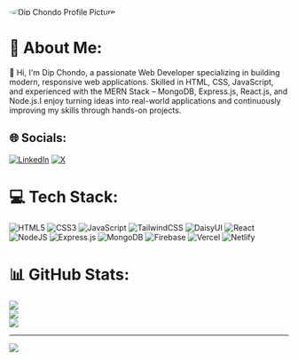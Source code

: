 
<img src="https://scontent.fdac162-1.fna.fbcdn.net/v/t39.30808-6/512794412_685315944478626_7767837554979541716_n.png?_nc_cat=102&ccb=1-7&_nc_sid=cc71e4&_nc_ohc=ZDNa5aDfGmUQ7kNvwEqNMfQ&_nc_oc=AdlubHkfPzkBy9tn1Ro5TbLhhd0yUbtuLo3n2R3CYa8UfgnmTjJcYufzeD7J_MMetcE&_nc_zt=23&_nc_ht=scontent.fdac162-1.fna&_nc_gid=t-TBMjexbZ-N2h6G0CyK_g&oh=00_AfOTVQhlrqLe4QKk6R5oes1rbjaTh55qBUojnQKHVdsfUg&oe=68616A9F" width="full" style="border-radius: 50%;" alt="Dip Chondo Profile Picture" /> 

# 💫 About Me:
👋 Hi, I'm Dip Chondo, a passionate Web Developer specializing in building modern, responsive web applications. Skilled in HTML, CSS, JavaScript, and experienced with the MERN Stack – MongoDB, Express.js, React.js, and Node.js.I enjoy turning ideas into real-world applications and continuously improving my skills through hands-on projects.

## 🌐 Socials:
[![LinkedIn](https://img.shields.io/badge/LinkedIn-%230077B5.svg?logo=linkedin&logoColor=white)](https://linkedin.com/in/dip-chondo-2b871b360) 
[![X](https://img.shields.io/badge/X-black.svg?logo=X&logoColor=white)](https://x.com/MovieLover23667) 

# 💻 Tech Stack:
![HTML5](https://img.shields.io/badge/html5-%23E34F26.svg?style=for-the-badge&logo=html5&logoColor=white) 
![CSS3](https://img.shields.io/badge/css3-%231572B6.svg?style=for-the-badge&logo=css3&logoColor=white) 
![JavaScript](https://img.shields.io/badge/javascript-%23323330.svg?style=for-the-badge&logo=javascript&logoColor=%23F7DF1E) 
![TailwindCSS](https://img.shields.io/badge/tailwindcss-%2338B2AC.svg?style=for-the-badge&logo=tailwind-css&logoColor=white) 
![DaisyUI](https://img.shields.io/badge/daisyui-5A0EF8?style=for-the-badge&logo=daisyui&logoColor=white) 
![React](https://img.shields.io/badge/react-%2320232a.svg?style=for-the-badge&logo=react&logoColor=%2361DAFB) 
![NodeJS](https://img.shields.io/badge/node.js-6DA55F?style=for-the-badge&logo=node.js&logoColor=white) 
![Express.js](https://img.shields.io/badge/express.js-%23404d59.svg?style=for-the-badge&logo=express&logoColor=%2361DAFB) 
![MongoDB](https://img.shields.io/badge/mongodb-%2347A248.svg?style=for-the-badge&logo=mongodb&logoColor=white) 
![Firebase](https://img.shields.io/badge/firebase-%23039BE5.svg?style=for-the-badge&logo=firebase) 
![Vercel](https://img.shields.io/badge/vercel-%23000000.svg?style=for-the-badge&logo=vercel&logoColor=white) 
![Netlify](https://img.shields.io/badge/netlify-%23000000.svg?style=for-the-badge&logo=netlify&logoColor=#00C7B7)

# 📊 GitHub Stats:
![](https://github-readme-stats.vercel.app/api?username=dip00-bb&theme=dark&hide_border=false&include_all_commits=true&count_private=true)<br/>
![](https://nirzak-streak-stats.vercel.app/?user=dip00-bb&theme=dark&hide_border=false)<br/>
![](https://github-readme-stats.vercel.app/api/top-langs/?username=dip00-bb&theme=dark&hide_border=false&include_all_commits=true&count_private=true&layout=compact)

---

[![](https://visitcount.itsvg.in/api?id=dip00-bb&icon=0&color=0)](https://visitcount.itsvg.in)

<!-- Proudly created with GPRM ( https://gprm.itsvg.in ) -->

